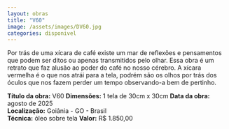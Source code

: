 ```yaml
---
layout: obras
title: "V60"
image: /assets/images/DV60.jpg
categories: disponivel
---
```


Por trás de uma xícara de café existe um mar de reflexões e pensamentos que podem ser ditos ou apenas transmitidos pelo olhar. Essa obra é um retrato que faz alusão ao poder do café no nosso cérebro. A xícara vermelha é o que nos atrái para a tela, podrém são os olhos por trás dos óculos que nos fazem perder um tempo observando-a bem de pertinho.

**Título da obra:** V60
**Dimensões:** 1 tela de 30cm x 30cm
**Data da obra:** agosto de 2025  
**Localização:** Goiânia - GO - Brasil  
**Técnica:** óleo sobre tela
**Valor:** R$ 1.850,00
